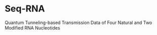 # Seq-RNA
Quantum Tunneling-based Transmission Data of Four Natural and Two Modified RNA Nucleotides
